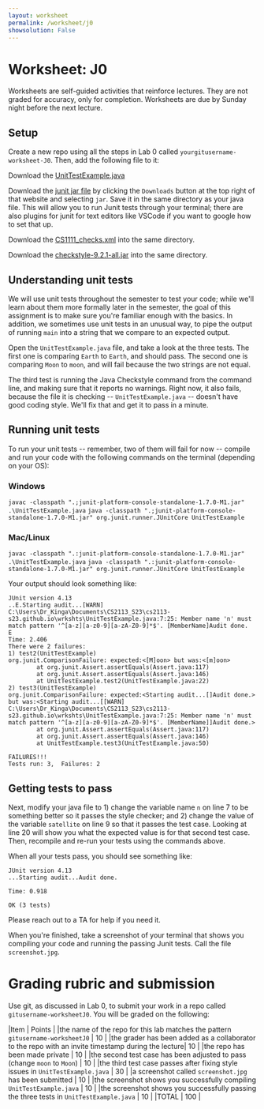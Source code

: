 ```yaml
---
layout: worksheet
permalink: /worksheet/j0
showsolution: False
---
```


# Worksheet: J0

Worksheets are self-guided activities that reinforce lectures. They are not graded for accuracy, only for completion. Worksheets are due by Sunday night before the next lecture.

## Setup

Create a new repo using all the steps in Lab 0 called `yourgitusername-worksheet-J0`. Then, add the following file to it:

Download the [UnitTestExample.java](UnitTestExample)

Download the [junit jar file](https://search.maven.org/artifact/org.junit.platform/junit-platform-console-standalone/1.7.0-M1/jar) by clicking the `Downloads` button at the top right of that website and selecting `jar`. Save it in the same directory as your java file. This will allow you to run Junit tests through your terminal; there are also plugins for junit for text editors like VSCode if you want to google how to set that up.

Download the [CS1111_checks.xml](https://www2.seas.gwu.edu/~kinga/CS1111_S22/labs/CS1111_checks.xml) into the same directory.

Download the [checkstyle-9.2.1-all.jar](https://github.com/checkstyle/checkstyle/releases/download/checkstyle-9.2.1/checkstyle-9.2.1-all.jar
) into the same directory.

## Understanding unit tests

We will use unit tests throughout the semester to test your code; while we'll learn about them more formally later in the semester, the goal of this assignment is to make sure you're familiar enough with the basics. In addition, we sometimes use unit tests in an unusual way, to pipe the output of running `main` into a string that we compare to an expected output. 

Open the `UnitTestExample.java` file, and take a look at the three tests. The first one is comparing `Earth` to `Earth`, and should pass. The second one is comparing `Moon` to `moon`, and will fail because the two strings are not equal. 

The third test is running the Java Checkstyle command from the command line, and making sure that it reports no warnings. Right now, it also fails, because the file it is checking -- `UnitTestExample.java` -- doesn't have good coding style. We'll fix that and get it to pass in a minute.

## Running unit tests

To run your unit tests -- remember, two of them will fail for now -- compile and run your code with the following commands on the terminal (depending on your OS):

### Windows
`javac -classpath ".;junit-platform-console-standalone-1.7.0-M1.jar" .\UnitTestExample.java`
`java -classpath ".;junit-platform-console-standalone-1.7.0-M1.jar" org.junit.runner.JUnitCore UnitTestExample`

### Mac/Linux
`javac -classpath ".:junit-platform-console-standalone-1.7.0-M1.jar" .\UnitTestExample.java`
`java -classpath ".:junit-platform-console-standalone-1.7.0-M1.jar" org.junit.runner.JUnitCore UnitTestExample`

Your output should look something like:

```
JUnit version 4.13
..E.Starting audit...[WARN] C:\Users\Dr_Kinga\Documents\CS2113_S23\cs2113-s23.github.io\wrkshts\UnitTestExample.java:7:25: Member name 'n' must match pattern '^[a-z][a-z0-9][a-zA-Z0-9]*$'. [MemberName]Audit done.
E
Time: 2.406
There were 2 failures:
1) test2(UnitTestExample)
org.junit.ComparisonFailure: expected:<[M]oon> but was:<[m]oon>
        at org.junit.Assert.assertEquals(Assert.java:117)
        at org.junit.Assert.assertEquals(Assert.java:146)
        at UnitTestExample.test2(UnitTestExample.java:22)
2) test3(UnitTestExample)
org.junit.ComparisonFailure: expected:<Starting audit...[]Audit done.> but was:<Starting audit...[[WARN] C:\Users\Dr_Kinga\Documents\CS2113_S23\cs2113-s23.github.io\wrkshts\UnitTestExample.java:7:25: Member name 'n' must match pattern '^[a-z][a-z0-9][a-zA-Z0-9]*$'. [MemberName]]Audit done.>
        at org.junit.Assert.assertEquals(Assert.java:117)
        at org.junit.Assert.assertEquals(Assert.java:146)
        at UnitTestExample.test3(UnitTestExample.java:50)

FAILURES!!!
Tests run: 3,  Failures: 2
```

## Getting tests to pass

Next, modify your java file to 1) change the variable name `n` on line 7 to be something better so it passes the style checker; and 2) change the value of the variable `satellite` on line 9 so that it passes the test case. Looking at line 20 will show you what the expected value is for that second test case. Then, recompile and re-run your tests using the commands above.

When all your tests pass, you should see something like:

```
JUnit version 4.13
...Starting audit...Audit done.

Time: 0.918

OK (3 tests)
```

Please reach out to a TA for help if you need it.

When you're finished, take a screenshot of your terminal that shows you compiling your code and running the passing Junit tests. Call the file `screenshot.jpg`.

# Grading rubric and submission

Use git, as discussed in Lab 0, to submit your work in a repo called `gitusername-worksheetJ0`. You will be graded on the following:

|Item | Points |
|the name of the repo for this lab matches the pattern  `gitusername-worksheetJ0` | 10 |
|the grader has been added as a collaborator to the repo with an invite timestamp during the lecture| 10 |
|the repo has been made private | 10 |
|the second test case has been adjusted to pass (change `moon` to `Moon`) | 10 |
|the third test case passes after fixing style issues in `UnitTestExample.java` | 30 |
|a screenshot called `screenshot.jpg` has been submitted | 10 |
|the screenshot shows you successfully compiling `UnitTestExample.java` | 10 |
|the screenshot shows you successfully passing the three tests in `UnitTestExample.java` | 10 |
|TOTAL | 100 |

